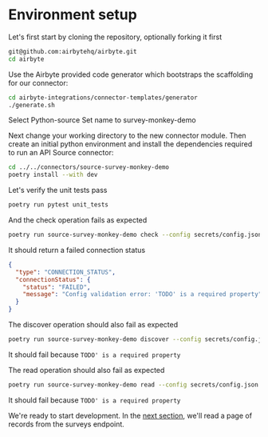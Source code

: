 # Environment setup

Let's first start by cloning the repository, optionally forking it first

```bash
git@github.com:airbytehq/airbyte.git
cd airbyte
```

Use the Airbyte provided code generator which bootstraps the scaffolding for our connector:

```bash
cd airbyte-integrations/connector-templates/generator
./generate.sh
```

Select Python-source Set name to survey-monkey-demo

Next change your working directory to the new connector module. Then create an initial python
environment and install the dependencies required to run an API Source connector:

```bash
cd ../../connectors/source-survey-monkey-demo
poetry install --with dev
```

Let's verify the unit tests pass

```bash
poetry run pytest unit_tests
```

And the check operation fails as expected

```bash
poetry run source-survey-monkey-demo check --config secrets/config.json
```

It should return a failed connection status

```json
{
  "type": "CONNECTION_STATUS",
  "connectionStatus": {
    "status": "FAILED",
    "message": "Config validation error: 'TODO' is a required property"
  }
}
```

The discover operation should also fail as expected

```bash
poetry run source-survey-monkey-demo discover --config secrets/config.json
```

It should fail because `TODO' is a required property`

The read operation should also fail as expected

```bash
poetry run source-survey-monkey-demo read --config secrets/config.json --catalog integration_tests/configured_catalog.json
```

It should fail because `TODO' is a required property`

We're ready to start development. In the [next section](./2-reading-a-page.md), we'll read a page of
records from the surveys endpoint.
